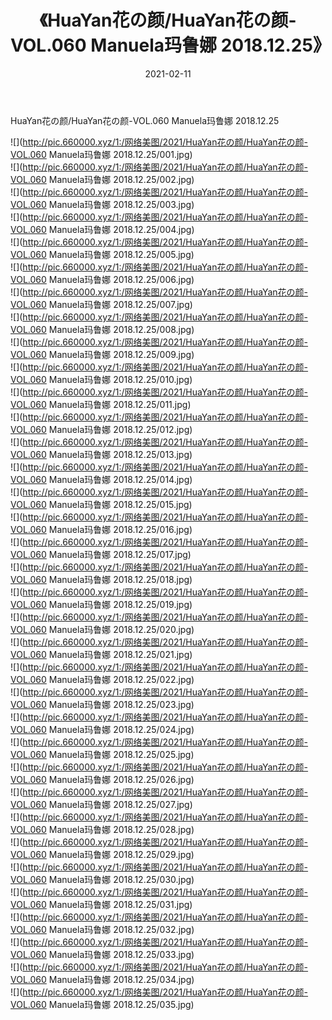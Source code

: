 ﻿---
layout: post
title:  《HuaYan花の颜/HuaYan花の颜-VOL.060 Manuela玛鲁娜 2018.12.25》
date:   2021-02-11
img: http://pic.660000.xyz/1:/网络美图/2021/HuaYan花の颜/HuaYan花の颜-VOL.060 Manuela玛鲁娜 2018.12.25/000.jpg
categories: [美女, 清纯, 唯美]
---

HuaYan花の颜/HuaYan花の颜-VOL.060 Manuela玛鲁娜 2018.12.25

 ![](http://pic.660000.xyz/1:/网络美图/2021/HuaYan花の颜/HuaYan花の颜-VOL.060 Manuela玛鲁娜 2018.12.25/001.jpg) <br>![](http://pic.660000.xyz/1:/网络美图/2021/HuaYan花の颜/HuaYan花の颜-VOL.060 Manuela玛鲁娜 2018.12.25/002.jpg) <br>![](http://pic.660000.xyz/1:/网络美图/2021/HuaYan花の颜/HuaYan花の颜-VOL.060 Manuela玛鲁娜 2018.12.25/003.jpg) <br>![](http://pic.660000.xyz/1:/网络美图/2021/HuaYan花の颜/HuaYan花の颜-VOL.060 Manuela玛鲁娜 2018.12.25/004.jpg) <br>![](http://pic.660000.xyz/1:/网络美图/2021/HuaYan花の颜/HuaYan花の颜-VOL.060 Manuela玛鲁娜 2018.12.25/005.jpg) <br>![](http://pic.660000.xyz/1:/网络美图/2021/HuaYan花の颜/HuaYan花の颜-VOL.060 Manuela玛鲁娜 2018.12.25/006.jpg) <br>![](http://pic.660000.xyz/1:/网络美图/2021/HuaYan花の颜/HuaYan花の颜-VOL.060 Manuela玛鲁娜 2018.12.25/007.jpg) <br>![](http://pic.660000.xyz/1:/网络美图/2021/HuaYan花の颜/HuaYan花の颜-VOL.060 Manuela玛鲁娜 2018.12.25/008.jpg) <br>![](http://pic.660000.xyz/1:/网络美图/2021/HuaYan花の颜/HuaYan花の颜-VOL.060 Manuela玛鲁娜 2018.12.25/009.jpg) <br>![](http://pic.660000.xyz/1:/网络美图/2021/HuaYan花の颜/HuaYan花の颜-VOL.060 Manuela玛鲁娜 2018.12.25/010.jpg) <br>![](http://pic.660000.xyz/1:/网络美图/2021/HuaYan花の颜/HuaYan花の颜-VOL.060 Manuela玛鲁娜 2018.12.25/011.jpg) <br>![](http://pic.660000.xyz/1:/网络美图/2021/HuaYan花の颜/HuaYan花の颜-VOL.060 Manuela玛鲁娜 2018.12.25/012.jpg) <br>![](http://pic.660000.xyz/1:/网络美图/2021/HuaYan花の颜/HuaYan花の颜-VOL.060 Manuela玛鲁娜 2018.12.25/013.jpg) <br>![](http://pic.660000.xyz/1:/网络美图/2021/HuaYan花の颜/HuaYan花の颜-VOL.060 Manuela玛鲁娜 2018.12.25/014.jpg) <br>![](http://pic.660000.xyz/1:/网络美图/2021/HuaYan花の颜/HuaYan花の颜-VOL.060 Manuela玛鲁娜 2018.12.25/015.jpg) <br>![](http://pic.660000.xyz/1:/网络美图/2021/HuaYan花の颜/HuaYan花の颜-VOL.060 Manuela玛鲁娜 2018.12.25/016.jpg) <br>![](http://pic.660000.xyz/1:/网络美图/2021/HuaYan花の颜/HuaYan花の颜-VOL.060 Manuela玛鲁娜 2018.12.25/017.jpg) <br>![](http://pic.660000.xyz/1:/网络美图/2021/HuaYan花の颜/HuaYan花の颜-VOL.060 Manuela玛鲁娜 2018.12.25/018.jpg) <br>![](http://pic.660000.xyz/1:/网络美图/2021/HuaYan花の颜/HuaYan花の颜-VOL.060 Manuela玛鲁娜 2018.12.25/019.jpg) <br>![](http://pic.660000.xyz/1:/网络美图/2021/HuaYan花の颜/HuaYan花の颜-VOL.060 Manuela玛鲁娜 2018.12.25/020.jpg) <br>![](http://pic.660000.xyz/1:/网络美图/2021/HuaYan花の颜/HuaYan花の颜-VOL.060 Manuela玛鲁娜 2018.12.25/021.jpg) <br>![](http://pic.660000.xyz/1:/网络美图/2021/HuaYan花の颜/HuaYan花の颜-VOL.060 Manuela玛鲁娜 2018.12.25/022.jpg) <br>![](http://pic.660000.xyz/1:/网络美图/2021/HuaYan花の颜/HuaYan花の颜-VOL.060 Manuela玛鲁娜 2018.12.25/023.jpg) <br>![](http://pic.660000.xyz/1:/网络美图/2021/HuaYan花の颜/HuaYan花の颜-VOL.060 Manuela玛鲁娜 2018.12.25/024.jpg) <br>![](http://pic.660000.xyz/1:/网络美图/2021/HuaYan花の颜/HuaYan花の颜-VOL.060 Manuela玛鲁娜 2018.12.25/025.jpg) <br>![](http://pic.660000.xyz/1:/网络美图/2021/HuaYan花の颜/HuaYan花の颜-VOL.060 Manuela玛鲁娜 2018.12.25/026.jpg) <br>![](http://pic.660000.xyz/1:/网络美图/2021/HuaYan花の颜/HuaYan花の颜-VOL.060 Manuela玛鲁娜 2018.12.25/027.jpg) <br>![](http://pic.660000.xyz/1:/网络美图/2021/HuaYan花の颜/HuaYan花の颜-VOL.060 Manuela玛鲁娜 2018.12.25/028.jpg) <br>![](http://pic.660000.xyz/1:/网络美图/2021/HuaYan花の颜/HuaYan花の颜-VOL.060 Manuela玛鲁娜 2018.12.25/029.jpg) <br>![](http://pic.660000.xyz/1:/网络美图/2021/HuaYan花の颜/HuaYan花の颜-VOL.060 Manuela玛鲁娜 2018.12.25/030.jpg) <br>![](http://pic.660000.xyz/1:/网络美图/2021/HuaYan花の颜/HuaYan花の颜-VOL.060 Manuela玛鲁娜 2018.12.25/031.jpg) <br>![](http://pic.660000.xyz/1:/网络美图/2021/HuaYan花の颜/HuaYan花の颜-VOL.060 Manuela玛鲁娜 2018.12.25/032.jpg) <br>![](http://pic.660000.xyz/1:/网络美图/2021/HuaYan花の颜/HuaYan花の颜-VOL.060 Manuela玛鲁娜 2018.12.25/033.jpg) <br>![](http://pic.660000.xyz/1:/网络美图/2021/HuaYan花の颜/HuaYan花の颜-VOL.060 Manuela玛鲁娜 2018.12.25/034.jpg) <br>![](http://pic.660000.xyz/1:/网络美图/2021/HuaYan花の颜/HuaYan花の颜-VOL.060 Manuela玛鲁娜 2018.12.25/035.jpg) <br>